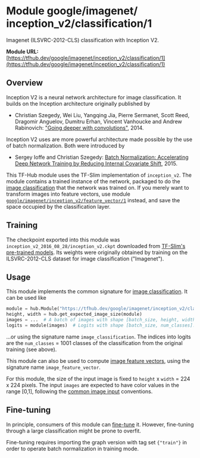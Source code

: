 # Module google/&zwnj;imagenet/&zwnj;inception_v2/&zwnj;classification/1
Imagenet (ILSVRC-2012-CLS) classification with Inception V2.

<!-- dataset: ImageNet (ILSVRC-2012-CLS) -->
<!-- module-type: image-classification -->
<!-- network-architecture: Inception V2 -->

**Module URL:** [https://tfhub.dev/google/imagenet/inception_v2/classification/1](https://tfhub.dev/google/imagenet/inception_v2/classification/1)

## Overview

Inception V2 is a neural network architecture for image classification.
It builds on the Inception architecture originally published by

  * Christian Szegedy, Wei Liu, Yangqing Jia, Pierre Sermanet, Scott Reed,
    Dragomir Anguelov, Dumitru Erhan, Vincent Vanhoucke and Andrew Rabinovich:
    ["Going deeper with convolutions"](https://arxiv.org/abs/1409.4842), 2014.

Inception V2 uses are more powerful architecture made possible by
the use of batch normalization. Both were introduced by

  * Sergey Ioffe and Christian Szegedy: [Batch Normalization:
    Accelerating Deep Network Training by Reducing Internal Covariate
    Shift](https://arxiv.org/abs/1502.03167), 2015.

This TF-Hub module uses the TF-Slim implementation of `inception_v2`.
The module contains a trained instance of the network, packaged to do the
[image classification](https://www.tensorflow.org/hub/common_signatures/images#classification)
that the network was trained on. If you merely want to transform images into
feature vectors, use module
[`google/imagenet/inception_v2/feature_vector/1`](https://tfhub.dev/google/imagenet/inception_v2/feature_vector/1)
instead, and save the space occupied by the classification layer.


## Training

The checkpoint exported into this module was `inception_v2_2016_08_28/inception_v2.ckpt` downloaded
from
[TF-Slim's pre-trained models](https://github.com/tensorflow/models/blob/master/research/slim/README.md#pre-trained-models).
Its weights were originally obtained by training on the ILSVRC-2012-CLS
dataset for image classification ("Imagenet").


## Usage

This module implements the common signature for 
[image classification](https://www.tensorflow.org/hub/common_signatures/images#classification).
It can be used like

```python
module = hub.Module("https://tfhub.dev/google/imagenet/inception_v2/classification/1")
height, width = hub.get_expected_image_size(module)
images = ...  # A batch of images with shape [batch_size, height, width, 3].
logits = module(images)  # Logits with shape [batch_size, num_classes].
```

...or using the signature name `image_classification`. The indices into logits
are the `num_classes` = 1001 classes of the classification from
the original training (see above).

This module can also be used to compute [image feature
vectors](https://www.tensorflow.org/hub/common_signatures/images#feature-vector),
using the signature name `image_feature_vector`.

For this module, the size of the input image is fixed to
`height` x `width` = 224 x 224 pixels.
The input `images` are expected to have color values in the range [0,1],
following the
[common image input](https://www.tensorflow.org/hub/common_signatures/images#input)
conventions.


## Fine-tuning

In principle, consumers of this module can
[fine-tune](https://www.tensorflow.org/hub/fine_tuning) it.
However, fine-tuning through a large classification might be prone to overfit.

Fine-tuning requires importing the graph version with tag set `{"train"}`
in order to operate batch normalization in training mode.

